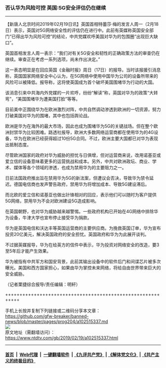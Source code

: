 ### 否认华为风险可控 英国:5G安全评估仍在继续
------------------------

<div class="post_content">
 <p>
  【新唐人北京时间2019年02月19日讯】英国首相特蕾莎·梅的发言人周一（2月18日）表示，英国对5G网络安全性的评估仍在进行中。此前有英媒称英国安全部门“已得出华为风险可控”的结论，中共党媒欢呼美国对华为的包围圈“出现巨大缺口”。
 </p>
 <p>
  英国首相发言人周一表示：“我们对有关5G安全和韧性的正确政策方法的审查仍在继续。审查正在考虑一系列选项，尚未作出决定。”
 </p>
 <p>
  这一表态明显是在回应英国《金融时报》周日（17日）的报导。当时该报援引消息称，英国国家网络安全中心认为，在5G网络中使用中国华为公司的设备所带来的风险可以被降低。报导称，这将使英国成为首个破坏美国围堵华为行动的大国。
 </p>
 <p>
  该消息引来中共海内外党媒的一片欢呼，纷纷“解读”称，英国对华为的政策“大转弯”，“美国围堵华为遭美国打脸”等等。
 </p>
 <p>
  目前美中正围绕华为在欧洲激烈对阵，中共自然调动渗透到欧洲的一切资源，努力打破美国对华为的围堵，其中也包括舆论战。
 </p>
 <p>
  欧洲是华为在海外的最大市场，因此也成为围堵华为5G的关键战场。但在整个欧洲封禁华为比较困难。路透社报导，欧洲大多数网络运营商都在使用华为的4G设备，华为在欧洲已经获得超过10份5G合同。不过，欧洲主要大国都已对华为表现出抵制态度。
 </p>
 <p>
  尽管欧洲国家的政府对华为威胁的担忧与日俱增，但对运营商来说，改用诺基亚或爱立信的设备意味着更多的运营挑战和成本。另外，中共对欧洲政坛、商业、学术、媒体等各个领域的渗透，也成为禁用华为的主要阻力之一。
 </p>
 <p>
  日前法国政府推出旨在禁用华为5G的新法案，但遭议会否决，导致华为禁令延迟。德国电信商也发声警告政府，禁用华为将增加成本、导致5G建设滞后。
 </p>
 <p>
  而北欧的爱立信和诺基亚也做出针锋相对的回应，表示他们可以随时为客户提供5G网络，禁用华为不会对欧洲建设5G造成影响。
 </p>
 <p>
  在英国朝野，也对华为威胁越来越警惕。一些政府机构已开始在4G网络中排除华为设备，牛津大学也宣布停止接受华为捐款。
 </p>
 <p>
  华为是英国电信和沃达丰等英国运营商的主要供应商。为挽救英国订单，华为宣布投资20亿美元，解决英国政府的安全担忧。英国政府和华为为此展开谈判。
 </p>
 <p>
  不过据英媒报导，华为在给英方的信件中表示，华为投资对网络安全的改造，要3至5年后才能产生效果。
 </p>
 <p>
  华为被指有中共军方和国安背景，此前其输出设备中的软件后门和间谍芯片被多次曝光。美国和西方国家担心，如果由华为掌控未来网络，将给自由世界带来巨大的安全威胁。
 </p>
 <p>
  （记者栗捷综合报导/责任编辑：明轩）
 </p>
 <div class="single_ad">
 </div>
</div>

+++++++++++++++++++++++++++++++++++++++++++++++++++++++++++<br/><br/>
手机上长按并复制下列链接或二维码分享本文章：<br/>
https://github.com/gfw-breaker/banned-news/blob/master/pages/prog204/a102515337.md <br/>
<a href='https://github.com/gfw-breaker/banned-news/blob/master/pages/prog204/a102515337.md'><img src='https://github.com/gfw-breaker/banned-news/blob/master/pages/prog204/a102515337.md.png'/></a> <br/>
原文地址（需翻墙访问）：https://www.ntdtv.com/gb/2019/02/19/a102515337.html


------------------------
#### [首页](https://github.com/gfw-breaker/banned-news/blob/master/README.md) &nbsp;|&nbsp; [Web代理](https://github.com/labour-camp/helloworld) &nbsp;|&nbsp; [一键翻墙软件](https://github.com/gfw-breaker/nogfw/blob/master/README.md) &nbsp;| [《九评共产党》](https://github.com/gfw-breaker/9ping.md/blob/master/README.md#九评之一评共产党是什么) | [《解体党文化》](https://github.com/gfw-breaker/jtdwh.md/blob/master/README.md) | [《共产主义的终极目的》](https://github.com/gfw-breaker/gczydzjmd.md/blob/master/README.md)

